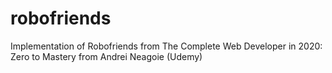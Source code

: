 # robofriends
Implementation of Robofriends from The Complete Web Developer in 2020: Zero to Mastery from Andrei Neagoie (Udemy)
